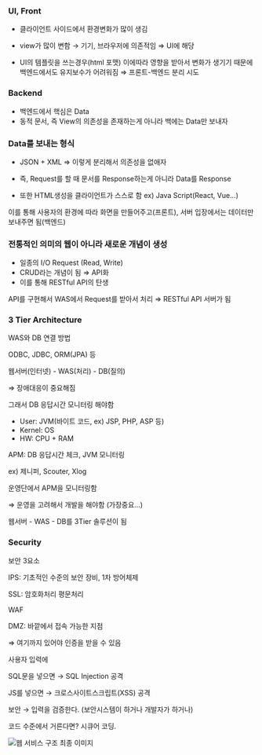 ### UI, Front

- 클라이언트 사이드에서 환경변화가 많이 생김
- view가 많이 변함 → 기기, 브라우저에 의존적임 ⇒ UI에 해당

- UI의 템플릿을 쓰는경우(html 포맷) 이에따라 영향을 받아서 변화가 생기기 때문에 백엔드에서도 유지보수가 어려워짐 ⇒ 프론트-백엔드 분리 시도

### Backend

- 백엔드에서 핵심은 Data
- 동적 문서, 즉 View의 의존성을 존재하는게 아니라 백에는 Data만 보내자

### Data를 보내는 형식

- JSON + XML ⇒ 이렇게 분리해서 의존성을 없애자
- 즉, Request를 할 때 문서를 Response하는게 아니라 Data를 Response

- 또한 HTML생성을 클라이언트가 스스로 함 ex) Java Script(React, Vue…)

이를 통해 사용자의 환경에 따라 화면을 만들어주고(프론트), 서버 입장에서는 데이터만 보내주면 됨(백엔드)

### 전통적인 의미의 웹이 아니라 새로운 개념이 생성

- 일종의 I/O Request (Read, Write)
- CRUD라는 개념이 됨 ⇒ API화
- 이를 통해 RESTful API의 탄생

API를 구현해서 WAS에서 Request를 받아서 처리 ⇒ RESTful API 서버가 됨

### 3 Tier Architecture

WAS와 DB 연결 방법

ODBC, JDBC, ORM(JPA) 등

웹서버(인터넷)  - WAS(처리) - DB(질의)

⇒ 장애대응이 중요해짐

그래서 DB 응답시간 모니터링 해야함

- User:  JVM(바이트 코드, ex) JSP, PHP, ASP 등)
- Kernel: OS
- HW: CPU + RAM

APM: DB 응답시간 체크, JVM 모니터링

ex) 제니퍼, Scouter, Xlog

운영단에서 APM을 모니터링함

⇒ 운영을 고려해서 개발을 해야함 (가장중요…)

웹서버 - WAS - DB를 3Tier 솔루션이 됨

### Security

보안 3요소

IPS: 기초적인 수준의 보안 장비, 1차 방어체제

SSL: 암호화처리 평문처리

WAF

DMZ: 바깥에서 접속 가능한 지점

⇒ 여기까지 있어야 인증을 받을 수 있음

사용자 입력에

SQL문을 넣으면 → SQL Injection 공격

JS를 넣으면 → 크로스사이트스크립트(XSS) 공격

보안 → 입력을 검증한다. (보안시스템이 하거나 개발자가 하거나)

코드 수준에서 거른다면? 시큐어 코딩.

![웹 서비스 구조 최종 이미지](https://github.com/user-attachments/assets/ba991784-7ba3-4dbe-9a09-2ec60c349ed7)
